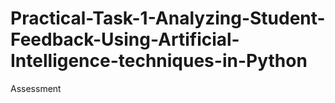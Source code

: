 # Practical-Task-1-Analyzing-Student-Feedback-Using-Artificial-Intelligence-techniques-in-Python
Assessment

